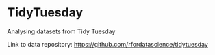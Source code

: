 # TidyTuesday
Analysing datasets from Tidy Tuesday

Link to data repository: https://github.com/rfordatascience/tidytuesday
